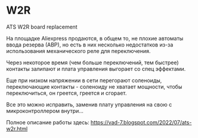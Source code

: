 # W2R
ATS W2R board replacement 

На площадке Aliexpress продаются, в общем то, не плохие автоматы ввода резерва (АВР), но есть в них несколько недостатков из-за использования механического реле для переключения.

Через некоторое время (чем больше переключений, тем быстрее) контакты залипают и плата управления выгорает со спец эффектами.

Еще при низком напряжении в сети перегорают соленоиды, переключающие контакты - соленоиду не хватает мощности, чтобы переключиться, он греется, греется и сгорает. 

Все это можно исправить, заменив плату управления на свою с микроконтроллером внутри...

Полное описание работы здесь: https://vad-7.blogspot.com/2022/07/ats-w2r.html
